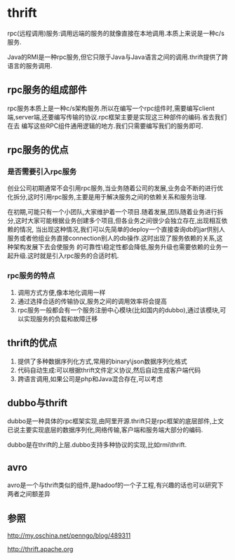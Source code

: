# thrift

rpc(远程调用)服务:调用远端的服务的就像直接在本地调用.本质上来说是一种c/s服务.

Java的RMI是一种rpc服务,但它只限于Java与Java语言之间的调用.thrift提供了跨语言的服务调用.

## rpc服务的组成部件

rpc服务本质上是一种c/s架构服务.所以在编写一个rpc组件时,需要编写client端,server端,还要编写传输的协议.rpc框架主要是实现这三种部件的编码.省去我们在去
编写这些RPC组件通用逻辑的地方.我们只需要编写我们的服务即可.

## rpc服务的优点

### 是否需要引入rpc服务

创业公司初期通常不会引用rpc服务,当业务随着公司的发展,业务会不断的进行优化拆分,这时引用rpc服务,主要是用于解决服务之间的依赖关系和服务治理.

在初期,可能只有一个小团队,大家维护着一个项目.随着发展,团队随着业务进行拆分,这时大家可能根据业务创建多个项目,但各业务之间很少会独立存在,出现相互依赖的情况,
当出现这种情况,我们可以先简单的deploy一个直接查询db的jar供别人服务或者他组业务直接connection别人的db操作.这时出现了服务依赖的关系,这种架构发展下去会使服务
的可靠性\稳定性都会降低,服务升级也需要依赖的业务一起升级.这时就是引入rpc服务的合适时机.

### rpc服务的特点

1. 调用方式方便,像本地化调用一样
1. 通过选择合适的传输协议,服务之间的调用效率将会提高
1. rpc服务一般都会有一个服务注册中心模块(比如国内的dubbo),通过该模块,可以实现服务的负载和故障迁移

## thrift的优点

1. 提供了多种数据序列化方式,常用的binary\json数据序列化格式
1. 代码自动生成:可以根据thrift文件定义协议,然后自动生成客户端代码
1. 跨语言调用,如果公司是php和Java混合存在,可以考虑


## dubbo与thrift

dubbo是一种具体的rpc框架实现,由阿里开源.thrift只是rpc框架的底层部件,上文已说主要实现底层的数据序列化,网络传输,客户端和服务端大部分的编码.

dubbo是在thrift的上层.dubbo支持多种协议的实现,比如rmi\thrift.

## avro

avro是一个与thrift类似的组件,是hadoof的一个子工程,有兴趣的话也可以研究下两者之间额差异




## 参照

http://my.oschina.net/penngo/blog/489311

http://thrift.apache.org







